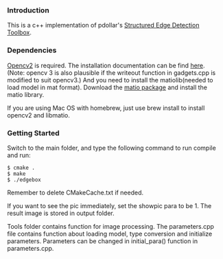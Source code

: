 

### Introduction

This is a c++ implementation of pdollar's [Structured Edge Detection Toolbox](https://github.com/pdollar/edges).

### Dependencies

[Opencv2](http://opencv.org/downloads.html)
 is required. The installation documentation can be find [here](http://docs.opencv.org/2.4/doc/tutorials/introduction/table_of_content_introduction/table_of_content_introduction.html).
 (Note: opencv 3 is also plausible if the writeout function in gadgets.cpp is modified to suit opencv3.)
And you need to install the matiolib(needed to load model in mat format). Download the [matio package](https://sourceforge.net/projects/matio/) and  install the matio library.

If you are using Mac OS with homebrew, just use brew install to install opencv2 and libmatio.


### Getting Started
Switch to the main folder, and type the following command to run compile and run:
```code:
$ cmake .
$ make
$ ./edgebox
```
Remember to delete CMakeCache.txt if needed.


If you want to see the pic immediately, set the showpic para to be 1.
The result image is stored in output folder.

Tools folder contains function for image processing.
The parameters.cpp file contains function about loading model, type conversion and initialize
parameters. Parameters can be changed in initial_para() function in parameters.cpp.
